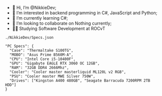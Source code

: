 - 👋 Hi, I’m @NikkieDev;
- 👀 I’m interested in backend programming in C#, JavaScript and Python;
- 🌱 I’m currently learning C#;
- 💞️ I’m looking to collaborate on Nothing currently;
- 👩‍🎓 Studying Software Development at ROCvT

`./NikkieDev/Specs.json`
```
"PC Specs": {
  "Case": "Thermaltake S100TG",
  "MOBO": "Asus Prime B560M-A",
  "CPU": "Intel Core i5-10400F",
  "GPU": "Gigabyte EAGLE RTX 3060 OC 12GB",
  "RAM": "32GB DDR4 2666Mhz",
  "Cooler": "Cooler master masterliquid ML120L v2 RGB",
  "PSU": "Cooler master MWE Silver 750W",
  "Drives": ["Kingston A400 480GB", "Seagate Barracuda 7200RPM 2TB HDD"]
}
```
